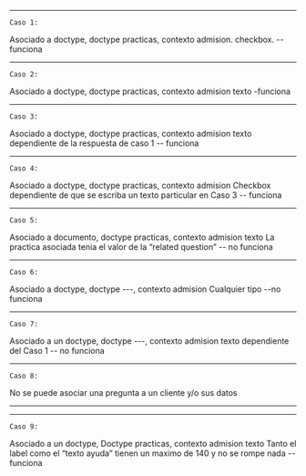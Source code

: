 -----------------------------------------------------------------------------
	Caso 1:
Asociado a doctype, doctype practicas, contexto admision.
checkbox.
-- funciona

-----------------------------------------------------------------------------
	Caso 2:
Asociado a doctype, doctype practicas, contexto admision
texto
-funciona

-----------------------------------------------------------------------------
	Caso 3:
Asociado a doctype, doctype practicas, contexto admision
texto
dependiente de la respuesta de caso 1
-- funciona

-----------------------------------------------------------------------------
	Caso 4:
Asociado a doctype, doctype practicas, contexto admision
Checkbox
dependiente de que se escriba un texto particular en Caso 3
-- funciona

-----------------------------------------------------------------------------
	Caso 5:
Asociado a documento, doctype practicas, contexto admision
texto
La practica asociada tenia el valor de la “related question”
-- no funciona

-----------------------------------------------------------------------------
	Caso 6:
Asociado a doctype, doctype ---, contexto admision
Cualquier tipo
--no funciona

-----------------------------------------------------------------------------
	Caso 7:
Asociado a un doctype, doctype ---, contexto admision
texto
dependiente del Caso 1
-- no funciona

-----------------------------------------------------------------------------
	Caso 8:
No se puede asociar una pregunta a un cliente y/o sus datos

-----------------------------------------------------------------------------

-----------------------------------------------------------------------------
	Caso 9:
Asociado a un doctype, Doctype practicas, contexto admision
texto
Tanto el label como el “texto ayuda” tienen un maximo de 140 y no se rompe nada
-- funciona
